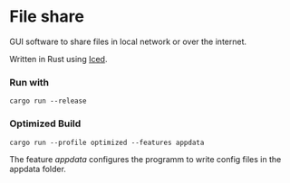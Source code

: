 # File share
GUI software to share files in local network or over the internet.

Written in Rust using [Iced](https://github.com/iced-rs/iced). 

### Run with
```
cargo run --release
```

### Optimized Build
```
cargo run --profile optimized --features appdata
```
The feature *appdata* configures the programm to write config files in the appdata folder. 
